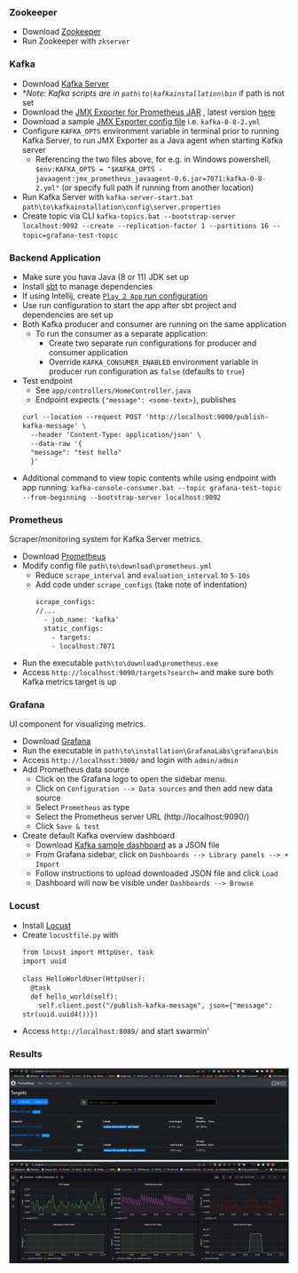 ### Zookeeper

- Download [Zookeeper](https://zookeeper.apache.org/releases.html)
- Run Zookeeper with `zkserver`

### Kafka

- Download [Kafka Server](https://kafka.apache.org/downloads)
- **Note: Kafka scripts are in `path\to\kafkainstallation\bin`* if path is not set
- Download the [JMX Exporter for Prometheus JAR](https://repo1.maven.org/maven2/io/prometheus/jmx/jmx_prometheus_javaagent/) , latest version [here](https://repo1.maven.org/maven2/io/prometheus/jmx/jmx_prometheus_javaagent/0.17.0/jmx_prometheus_javaagent-0.17.0.jar)
- Download a sample [JMX Exporter config file](https://raw.githubusercontent.com/prometheus/jmx_exporter/master/example_configs/kafka-0-8-2.yml) i.e. `kafka-0-8-2.yml`
- Configure `KAFKA_OPTS` environment variable in terminal prior to running Kafka Server, to run JMX Exporter as a Java agent when starting Kafka server
  - Referencing the two files above, for e.g. in Windows powershell, `$env:KAFKA_OPTS = "$KAFKA_OPTS -javaagent:jmx_prometheus_javaagent-0.6.jar=7071:kafka-0-8-2.yml"` (or specify full path if running from another location)
- Run Kafka Server with `kafka-server-start.bat path\to\kafkainstallation\config\server.properties`
- Create topic via CLI `kafka-topics.bat --bootstrap-server localhost:9092 --create --replication-factor 1 --partitions 16 --topic=grafana-test-topic`

### Backend Application

- Make sure you hava Java (8 or 11) JDK set up
- Install [sbt](https://www.scala-sbt.org/download.html) to manage dependencies
- If using Intellij, create [`Play 2 App` run configuration](https://www.jetbrains.com/help/idea/getting-started-with-play-2-x.html#run_debug_play)
- Use run configuration to start the app after sbt project and dependencies are set up
- Both Kafka producer and consumer are running on the same application
  - To run the consumer as a separate application:
    - Create two separate run configurations for producer and consumer application
    - Override `KAFKA_CONSUMER_ENABLED` environment variable in producer run configuration as `false` (defaults to `true`)
- Test endpoint
  - See `app/controllers/HomeController.java`
  - Endpoint expects `{"message": <some-text>}`, publishes 
  ```
  curl --location --request POST 'http://localhost:9000/publish-kafka-message' \
    --header 'Content-Type: application/json' \
    --data-raw '{
    "message": "test hello"
    }'
  ```
- Additional command to view topic contents while using endpoint with app running: `kafka-console-consumer.bat --topic grafana-test-topic --from-beginning --bootstrap-server localhost:9092`

### Prometheus

Scraper/monitoring system for Kafka Server metrics.

- Download [Prometheus](https://prometheus.io/download/)
- Modify config file `path\to\download\prometheus.yml`
  - Reduce `scrape_interval` and `evaluation_interval` to `5-10s`
  - Add code under `scrape_configs` (take note of indentation)
    ```
    scrape_configs:
    //...
      - job_name: 'kafka'
      static_configs:
        - targets:
        - localhost:7071
    ```
- Run the executable `path\to\download\prometheus.exe`
- Access `http://localhost:9090/targets?search=` and make sure both Kafka metrics target is up

### Grafana

UI component for visualizing metrics.

- Download [Grafana](https://grafana.com/grafana/download)
- Run the executable in `path\to\installation\GrafanaLabs\grafana\bin`
- Access `http://localhost:3000/` and login with `admin/admin`
- Add Prometheus data source
  - Click on the Grafana logo to open the sidebar menu.
  - Click on `Configuration --> Data sources` and then add new data source
  - Select `Prometheus` as type
  - Select the Prometheus server URL (http://localhost:9090/)
  - Click `Save & test`
- Create default Kafka overview dashboard
    - Download [Kafka sample dashboard](https://grafana.com/dashboards/721) as a JSON file
    - From Grafana sidebar, click on `Dashboards --> Library panels --> + Import`
    - Follow instructions to upload downloaded JSON file and click `Load`
    - Dashboard will now be visible under `Dashboards --> Browse`

### Locust

- Install [Locust](https://docs.locust.io/en/stable/installation.html)
- Create `locustfile.py` with
  ```
  from locust import HttpUser, task
  import uuid
    
  class HelloWorldUser(HttpUser):
    @task
    def hello_world(self):
      self.client.post("/publish-kafka-message", json={"message": str(uuid.uuid4())})
  ```
- Access `http://localhost:8089/` and start swarmin'

### Results

![Prometheus on Localhost](prometheus-build.PNG)
![Grafana on Localhost](grafana-build.PNG)